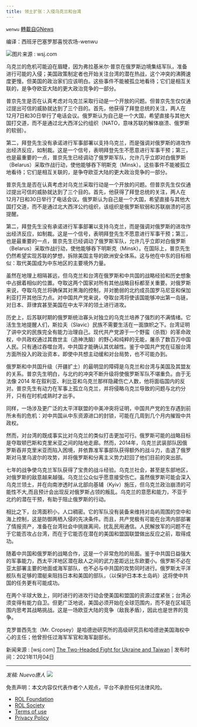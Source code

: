 ```yaml
---
title: 领土扩张：入侵乌克兰和台湾
---
```

`wenwu` [轉載自GNews](https://gnews.org/zh-hans/1825807/)

编译：西班牙巴塞罗那喜悦农场-wenwu

![](https://assets.gnews.org/wp-content/uploads/2022/01/image-269.png)图片来源 : wsj.com

乌克兰的危机可能迫在眉睫，因为弗拉基米尔·普京在俄罗斯边境集结军队，准备进行可能的入侵；美国政策制定者也开始关注台湾的潜在热战，这个冲突的沸腾速度更慢。但美国的政治家们应该明白。这些事件不能被孤立地看待；它们是相互关联的，是争夺欧亚大陆的更大政治竞争的一部分。

普京先生是否在认真考虑对乌克兰采取行动是一个开放的问题。但普京先生仅仅通过提出可信的威胁就达到了三个目的。首先，他获得了拜登总统的关注，两人在12月7日和30日举行了电话会议。俄罗斯认为自己是一个大国，希望直接与其他大国打交道，而不是通过北大西洋公约组织（NATO，意味苏联的解体崩溃、俄罗斯的软弱）。

第二，拜登先生没有承诺进行军事部署以支持乌克兰，而是强调对俄罗斯的进攻作出经济反应，如制裁。这是一个信号，表明拜登先生不愿意进行军事干预；第三，也是最重要的一点，普京先生已经调动了俄罗斯军队，允许几乎立即对白俄罗斯（Belarus）采取作战行动，使他能够吞下明斯克（Minsk）。这些事件不能被孤立地看待；它们是相互关联的，是争夺欧亚大陆的更大政治竞争的一部分。

普京先生是否在认真考虑对乌克兰采取行动是一个开放的问题。但普京先生仅仅通过提出可信的威胁就达到了三个目的。首先，他获得了拜登总统的关注，两人在12月7日和30日举行了电话会议。俄罗斯认为自己是一个大国，希望直接与其他大国打交道，而不是通过北大西洋公约组织，该组织是俄罗斯软弱和苏联崩溃的可恶提醒。

第二，拜登先生没有承诺进行军事部署以支持乌克兰，而是强调对俄罗斯的进攻作出经济反应，如制裁。这是一个信号，表明拜登先生不愿意进行军事干预；第三，也是最重要的一点，普京先生已经调动了俄罗斯军队，允许几乎立即对白俄罗斯（Belarus）采取作战行动，使他能够吞下明斯克（Minsk）。在国际上，普京先生仍然希望实现苏联的梦想，拆除美国主导的欧洲安全体系。这与他在中东的目标相似：取代美国成为中东地区的主要境外力量。

虽然在地理上相隔甚远，但乌克兰和台湾在俄罗斯和中共国的战略经验和历史想象中占据着相似的位置。夺取这两个国家对所有其他战略目标都至关重要。对俄罗斯来说，夺取乌克兰将确保其对黑海的控制，并对脆弱的北约成员国罗马尼亚和保加利亚打开其他压力点。对中国共产党来说，夺取台湾将使该国能够冲出第一岛链，对日本、菲律宾甚至美国在中太平洋的领土进行进攻。

历史上，后苏联时期的俄罗斯统治寡头对独立的乌克兰培养了强烈的不满情绪。它活生生地提醒人们，斯拉夫（Slavic）民族不需要生活在一面旗帜之下。台湾证明了讲中文的民族完全有能力治理自己。现代共产党源于一个野蛮（杀戮）的革命政权，中共政权通过其救世主（造神洗脑）的野心和纯粹的无能，屠杀了数百万中国人民。只有通过吞噬台湾，中共国才能确认其优越性。鉴于中国共产党在征服台湾方面所投入的政治资本，即使中共想主动缓和对台局势，也不可能办到。

俄罗斯和中共国升级（开疆扩土）的最明显的障碍是乌克兰和台湾与美国及其盟友的关系。普京先生明白，与北约的冲突不断升级将使俄罗斯军队不堪重负。由于无法像 2014 年在叙利亚、利比亚和乌克兰那样隐藏伤亡人数，他将面临国内的反对。普京先生有动力在军事上孤立乌克兰，并将侵略乌克兰导致的问题与北约分开，只有在时机成熟时才出手。

同样，一场涉及更广泛的太平洋联盟的中美冲突将证明，中国共产党的生存遇到前所未有的危机：对中共国从中东资源进口的封锁，可能在几周到几个月内摧毁中共政权。

然而，对台湾的既成事实比对乌克兰的类似打击更加可行。俄罗斯可能的战略目标是夺取顿巴斯和克里米亚之间的陆地走廊。然而，2014年，乌克兰武装部队因俄罗斯吞并克里米亚而陷入困境，并依靠准军事部队获得额外的战斗力，击退了俄罗斯对马里乌波尔的攻势，并将俄罗斯和分离主义势力赶回了他们目前的突出部。

七年的战争使乌克兰军队获得了宝贵的战斗经验。乌克兰社会，甚至是东部地区，对俄罗斯的敌意越来越强。乌克兰公众似乎愿意接受伤亡。虽然俄罗斯可能会深入乌克兰领土，并在向南渗透时从北部向基辅（Kyiv）施压，但乌克兰政治崩溃的可能性不大,而且预计会出现反对俄罗斯占领的叛乱。乌克兰的意愿和能力，不亚于北约的潜在干预，有助于阻止俄罗斯的行动。

相比之下，台湾面积小，人口稠密。它的军队没有装备来维持对岛屿周围的空中和海上控制，这是防御两栖入侵的先决条件。而且，共产党极有可能在台湾内部部署了情报资产，准备在台湾社会中挑拨离间，扰乱民用通信。人民解放军的问题不在于它能否攻占台湾，而在于它能否在潜在的美国和盟国联盟做出反应之前，取得成功。

随着中共国和俄罗斯的战略合作，这是一个非常危险的局面。鉴于中共国日益强大的军事能力，西太平洋地区潜在敌人之间的武力差距远比东欧要小。俄罗斯不必在亚太部署主要的地面或海军部队，也不必与中共国的攻势同时进行。俄罗斯太平洋舰队有足够的潜艇来阻挡日本和美国的部队，（以保护日本本土岛屿）这将使中共国的任务更有可能成功。

在两个半球大致上，同时进行的进攻行动会使美国和盟国的资源过度紧张；台湾必须变得有能力自卫。但更广泛地说，美国必须开始在全球范围内，而不是在区域范围内思考其战略挑战。这是一场欧亚大陆的竞争（敌我矛盾），因此也是世界的竞争。

克罗普西先生（Mr. Cropsey）是哈德逊研究所的高级研究员和哈德逊美国海权中心的主任；他曾担任过海军军官和海军副部长。

新闻来源 : [wsj.com] [The Two-Headed Fight for Ukraine and Taiwan](https://dailyexpose.uk/2021/12/30/zinc-inhibits-influenza-virus-covid-and-helps-our-body-detox-from-graphene/) | 发布时间：2021年11月04日

* * *

*发稿: Nuevo唐人*
![](https://assets.gnews.org/wp-content/uploads/2022/01/GNEWS_CH..jpeg)
 

免责声明：本文内容仅代表作者个人观点，平台不承担任何法律风险。

- [ROL Foundation](https://rolfoundation.org/)
- [ROL Society](https://rolsociety.org/)
- [Terms of use](https://gnews.org/terms-of-use-3/)
- [Privacy Policy](https://gnews.org/privacy-policy/)
